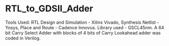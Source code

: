 # RTL_to_GDSII_Adder
Tools Used: RTL Design and Simulation - Xilinx Vivado,  Synthesis Netlist - Yosys, Place and Route - Cadence Innovus.
Library used - GSCL45nm.
A 64 bit Carry Select Adder with blocks of 4 bits of Carry Lookahead adder was coded in Verilog.

